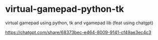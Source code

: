 # virtual-gamepad-python-tk
virtual gamepad using python, tk and vgamepad lib (feat using chatgpt)


https://chatgpt.com/share/68373bec-e464-8009-9141-cf49ae3ec4c3